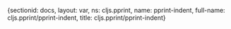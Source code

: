 {sectionid: docs, layout: var, ns: cljs.pprint, name: pprint-indent, full-name: cljs.pprint/pprint-indent,
  title: cljs.pprint/pprint-indent}
